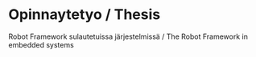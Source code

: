 # Opinnaytetyo / Thesis
Robot Framework sulautetuissa järjestelmissä / The Robot Framework in embedded systems
